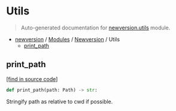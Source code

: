 # Utils

> Auto-generated documentation for [newversion.utils](https://github.com/vemel/newversion/blob/main/newversion/utils.py) module.

- [newversion](../README.md#newversion---your-version-manager) / [Modules](../MODULES.md#newversion-modules) / [Newversion](index.md#newversion) / Utils
    - [print_path](#print_path)

## print_path

[[find in source code]](https://github.com/vemel/newversion/blob/main/newversion/utils.py#L4)

```python
def print_path(path: Path) -> str:
```

Stringify path as relative to cwd if possible.
